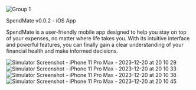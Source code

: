 ![Group 1](https://github.com/AshanDon/SpendMateApp/assets/62468958/ce957830-b3d9-406e-a7c4-6106d0b1dccd)

SpendMate v0.0.2 - iOS App

SpendMate is a user-friendly mobile app designed to help you stay on top of your expenses, no matter where life takes you. With its intuitive interface and powerful features, you can finally gain a clear understanding of your financial health and make informed decisions.

![Simulator Screenshot - iPhone 11 Pro Max - 2023-12-20 at 20 10 29](https://github.com/AshanDon/SpendMateApp/assets/62468958/c6e09cbe-2086-443b-9a6b-91750382b909)
![Simulator Screenshot - iPhone 11 Pro Max - 2023-12-20 at 20 10 33](https://github.com/AshanDon/SpendMateApp/assets/62468958/2e771a9c-2fbd-4566-8487-7f6b158b69c9)
![Simulator Screenshot - iPhone 11 Pro Max - 2023-12-20 at 20 10 38](https://github.com/AshanDon/SpendMateApp/assets/62468958/7a94f16f-dae5-4e17-92f4-7352fc29e89b)
![Simulator Screenshot - iPhone 11 Pro Max - 2023-12-20 at 20 10 45](https://github.com/AshanDon/SpendMateApp/assets/62468958/984bc8ed-24b5-4515-ab22-9be44a702898)
